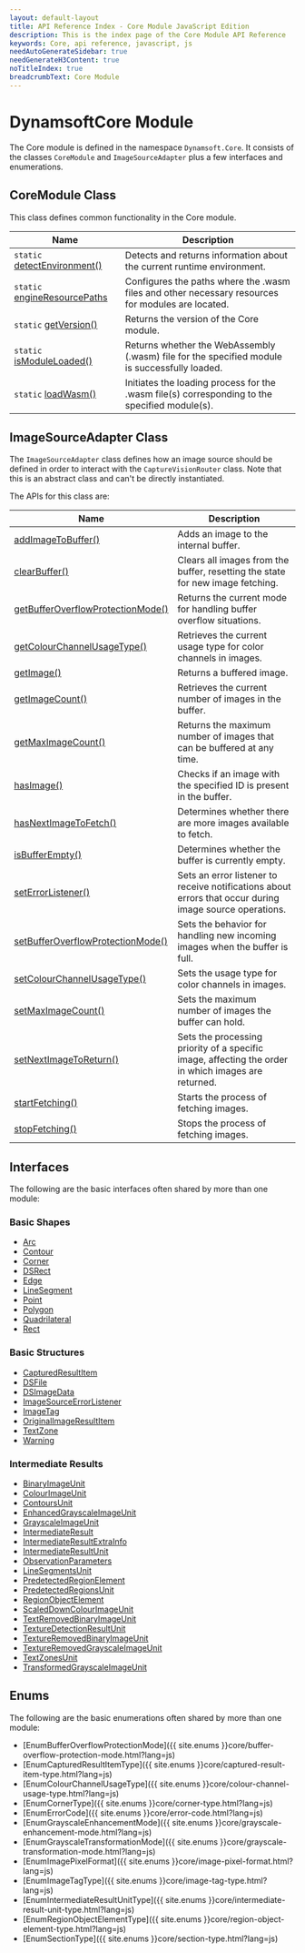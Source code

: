 ```yaml
---
layout: default-layout
title: API Reference Index - Core Module JavaScript Edition
description: This is the index page of the Core Module API Reference
keywords: Core, api reference, javascript, js
needAutoGenerateSidebar: true
needGenerateH3Content: true
noTitleIndex: true
breadcrumbText: Core Module
---
```


# DynamsoftCore Module

The Core module is defined in the namespace `Dynamsoft.Core`. It consists of the classes `CoreModule` and `ImageSourceAdapter` plus a few interfaces and enumerations.

## CoreModule Class

This class defines common functionality in the Core module.

| Name                                                                       | Description                                                                                       |
| -------------------------------------------------------------------------- | ------------------------------------------------------------------------------------------------- |
| `static` [detectEnvironment()](./core-module-class.md#detectenvironment)   | Detects and returns information about the current runtime environment.                            |
| `static` [engineResourcePaths](./core-module-class.md#engineresourcepaths) | Configures the paths where the .wasm files and other necessary resources for modules are located. |
| `static` [getVersion()](./core-module-class.md#getversion)                 | Returns the version of the Core module.                                                           |
| `static` [isModuleLoaded()](./core-module-class.md#ismoduleloaded)         | Returns whether the WebAssembly (.wasm) file for the specified module is successfully loaded.     |
| `static` [loadWasm()](./core-module-class.md#loadwasm)                     | Initiates the loading process for the .wasm file(s) corresponding to the specified module(s).     |

## ImageSourceAdapter Class

The `ImageSourceAdapter` class defines how an image source should be defined in order to interact with the `CaptureVisionRouter` class. Note that this is an abstract class and can't be directly instantiated.

The APIs for this class are:

| Name                                                                                           | Description                                                                                             |
| ---------------------------------------------------------------------------------------------- | ------------------------------------------------------------------------------------------------------- |
| [addImageToBuffer()](./image-source-adapter.md#addimagetobuffer)                               | Adds an image to the internal buffer.                                                                   |
| [clearBuffer()](./image-source-adapter.md#clearbuffer)                                         | Clears all images from the buffer, resetting the state for new image fetching.                          |
| [getBufferOverflowProtectionMode()](./image-source-adapter.md#getbufferoverflowprotectionmode) | Returns the current mode for handling buffer overflow situations.                                       |
| [getColourChannelUsageType()](./image-source-adapter.md#getcolourchannelusagetype)             | Retrieves the current usage type for color channels in images.                                          |
| [getImage()](./image-source-adapter.md#getimage)                                               | Returns a buffered image.                                                                               |
| [getImageCount()](./image-source-adapter.md#getimagecount)                                     | Retrieves the current number of images in the buffer.                                                   |
| [getMaxImageCount()](./image-source-adapter.md#getmaximagecount)                               | Returns the maximum number of images that can be buffered at any time.                                  |
| [hasImage()](./image-source-adapter.md#hasimage)                                               | Checks if an image with the specified ID is present in the buffer.                                      |
| [hasNextImageToFetch()](./image-source-adapter.md#hasnextimagetofetch)                         | Determines whether there are more images available to fetch.                                            |
| [isBufferEmpty()](./image-source-adapter.md#isbufferempty)                                     | Determines whether the buffer is currently empty.                                                       |
| [setErrorListener()](./image-source-adapter.md#seterrorlistener)                               | Sets an error listener to receive notifications about errors that occur during image source operations. |
| [setBufferOverflowProtectionMode()](./image-source-adapter.md#setbufferoverflowprotectionmode) | Sets the behavior for handling new incoming images when the buffer is full.                             |
| [setColourChannelUsageType()](./image-source-adapter.md#setcolourchannelusagetype)             | Sets the usage type for color channels in images.                                                       |
| [setMaxImageCount()](./image-source-adapter.md#setmaximagecount)                               | Sets the maximum number of images the buffer can hold.                                                  |
| [setNextImageToReturn()](./image-source-adapter.md#setnextimagetoreturn)                       | Sets the processing priority of a specific image, affecting the order in which images are returned.     |
| [startFetching()](./image-source-adapter.md#startfetching)                                     | Starts the process of fetching images.                                                                  |
| [stopFetching()](./image-source-adapter.md#stopfetching)                                       | Stops the process of fetching images.                                                                   |

## Interfaces

The following are the basic interfaces often shared by more than one module:

### Basic Shapes

* [Arc](./basic-structures/arc.md)
* [Contour](./basic-structures/contour.md)
* [Corner](./basic-structures/corner.md)
* [DSRect](./basic-structures/ds-rect.md)
* [Edge](./basic-structures/edge.md)
* [LineSegment](./basic-structures/line-segment.md)
* [Point](./basic-structures/point.md)
* [Polygon](./basic-structures/polygon.md)
* [Quadrilateral](./basic-structures/quadrilateral.md)
* [Rect](./basic-structures/rect.md)

### Basic Structures

<!--* [CapturedResult](./basic-structures/captured-result.md)-->
* [CapturedResultItem](./basic-structures/captured-result-item.md)
* [DSFile](./basic-structures/ds-file.md)
* [DSImageData](./basic-structures/ds-image-data.md)
* [ImageSourceErrorListener](./basic-structures/image-source-error-listener.md)
* [ImageTag](./basic-structures/image-tag.md)
* [OriginalImageResultItem](./basic-structures/original-image-result-item.md)
* [TextZone](./intermediate-results/text-zone.md)
* [Warning](./basic-structures/warning.md)

<!--* [FileImageTag](./basic-structures/file-image-tag.md)-->
<!--* [PDFReadingParameter](./basic-structures/pdf-reading-parameter.md) -->

### Intermediate Results

* [BinaryImageUnit](./intermediate-results/binary-image-unit.md)
* [ColourImageUnit](./intermediate-results/colour-image-unit.md)
* [ContoursUnit](./intermediate-results/contours-unit.md)
* [EnhancedGrayscaleImageUnit](./intermediate-results/enhanced-grayscale-image-unit.md)
* [GrayscaleImageUnit](./intermediate-results/grayscale-image-unit.md)
* [IntermediateResult](./intermediate-results/intermediate-result.md)
* [IntermediateResultExtraInfo](./intermediate-results/intermediate-result-extra-info.md)
* [IntermediateResultUnit](./intermediate-results/intermediate-result-unit.md)
* [ObservationParameters](./intermediate-results/observation-parameters.md)
* [LineSegmentsUnit](./intermediate-results/line-segments-unit.md)
* [PredetectedRegionElement](./intermediate-results/predetected-region-element.md)
* [PredetectedRegionsUnit](./intermediate-results/predetected-regions-unit.md)
* [RegionObjectElement](./intermediate-results/region-object-element.md)
* [ScaledDownColourImageUnit](./intermediate-results/scaled-down-colour-image-unit.md)
* [TextRemovedBinaryImageUnit](./intermediate-results/text-removed-binary-image-unit.md)
* [TextureDetectionResultUnit](./intermediate-results/texture-detection-result-unit.md)
* [TextureRemovedBinaryImageUnit](./intermediate-results/texture-removed-binary-image-unit.md)
* [TextureRemovedGrayscaleImageUnit](./intermediate-results/texture-removed-grayscale-image-unit.md)
* [TextZonesUnit](./intermediate-results/text-zones-unit.md)
* [TransformedGrayscaleImageUnit](./intermediate-results/transformed-grayscale-image-unit.md)

## Enums

The following are the basic enumerations often shared by more than one module:

* [EnumBufferOverflowProtectionMode]({{ site.enums }}core/buffer-overflow-protection-mode.html?lang=js)
* [EnumCapturedResultItemType]({{ site.enums }}core/captured-result-item-type.html?lang=js)
* [EnumColourChannelUsageType]({{ site.enums }}core/colour-channel-usage-type.html?lang=js)
* [EnumCornerType]({{ site.enums }}core/corner-type.html?lang=js)
* [EnumErrorCode]({{ site.enums }}core/error-code.html?lang=js)
* [EnumGrayscaleEnhancementMode]({{ site.enums }}core/grayscale-enhancement-mode.html?lang=js)
* [EnumGrayscaleTransformationMode]({{ site.enums }}core/grayscale-transformation-mode.html?lang=js)
* [EnumImagePixelFormat]({{ site.enums }}core/image-pixel-format.html?lang=js)
* [EnumImageTagType]({{ site.enums }}core/image-tag-type.html?lang=js)
* [EnumIntermediateResultUnitType]({{ site.enums }}core/intermediate-result-unit-type.html?lang=js)
* [EnumRegionObjectElementType]({{ site.enums }}core/region-object-element-type.html?lang=js)
* [EnumSectionType]({{ site.enums }}core/section-type.html?lang=js)

<!-- * [EnumTransformMatrixType]({{ site.enums }}core/transform-matrix-type.html?lang=js) -->
<!-- * [EnumPDFReadingMode]({{ site.enums }}core/pdf-reading-mode.html?lang=js) -->
<!-- * [EnumRasterDataSource]({{ site.enums }}core/raster-data-source.html?lang=js) -->
<!-- * [EnumImageCaptureDistanceMode]({{ site.enums }}core/image-capture-distance-mode.html?lang=js)-->
